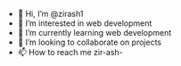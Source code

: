 - 👋 Hi, I’m @zirash1
- 👀 I’m interested in web development
- 🌱 I’m currently learning web development
- 💞️ I’m looking to collaborate on projects
- 📫 How to reach me zir-ash- 

<!---
zirash1/zirash1 is a ✨ special ✨ repository because its `README.md` (this file) appears on your GitHub profile.
You can click the Preview link to take a look at your changes.
--->
